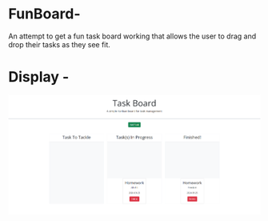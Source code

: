 # FunBoard-
An attempt to get a fun task board working that allows the user to drag and drop their tasks as they see fit.

# Display - 
![alt text](image-1.png)